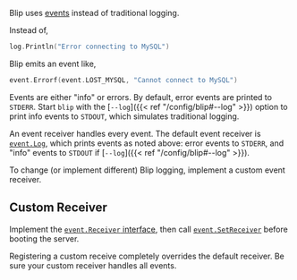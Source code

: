 ---
---

Blip uses [events](https://pkg.go.dev/github.com/cashapp/blip/event) instead of traditional logging.

Instead of,

```go
log.Println("Error connecting to MySQL")
```

Blip emits an event like,

```go
event.Errorf(event.LOST_MYSQL, "Cannot connect to MySQL")
```

Events are either "info" or errors.
By default, error events are printed to `STDERR`.
Start `blip` with the [`--log`]({{< ref "/config/blip#--log" >}}) option to print info events to `STDOUT`, which simulates traditional logging.

An event receiver handles every event.
The default event receiver is [`event.Log`](https://pkg.go.dev/github.com/cashapp/blip/event#Log), which prints events as noted above: error events to `STDERR`, and "info" events to `STDOUT` if [`--log`]({{< ref "/config/blip#--log" >}}).

To change (or implement different) Blip logging, implement a custom event receiver.

## Custom Receiver

Implement the [`event.Receiver` interface](https://pkg.go.dev/github.com/cashapp/blip/event#Receiver), then call [`event.SetReceiver`](https://pkg.go.dev/github.com/cashapp/blip/event#SetReceiver) before booting the server.

<p class="note">
Registering a custom receive completely overrides the default receiver.
Be sure your custom receiver handles all events.
</p>
